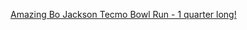 ---
layout: post
wordpress_id: 1559
wordpress_url: http://noesbueno.com/archives/1559
date: '2012-12-10 17:53:45 -0600'
date_gmt: '2012-12-10 22:53:45 -0600'
body: |
  <p><a href="http://youtube.com/watch?v=iYWqcmwuJ0A">Amazing Bo Jackson Tecmo Bowl Run - 1 quarter long!</a></p>
---